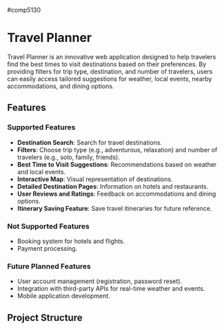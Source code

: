 #comp5130
# Travel Planner

Travel Planner is an innovative web application designed to help travelers find the best times to visit destinations based on their preferences. By providing filters for trip type, destination, and number of travelers, users can easily access tailored suggestions for weather, local events, nearby accommodations, and dining options.

## Features

### Supported Features
- **Destination Search**: Search for travel destinations.
- **Filters**: Choose trip type (e.g., adventurous, relaxation) and number of travelers (e.g., solo, family, friends).
- **Best Time to Visit Suggestions**: Recommendations based on weather and local events.
- **Interactive Map**: Visual representation of destinations.
- **Detailed Destination Pages**: Information on hotels and restaurants.
- **User Reviews and Ratings**: Feedback on accommodations and dining options.
- **Itinerary Saving Feature**: Save travel itineraries for future reference.

### Not Supported Features
- Booking system for hotels and flights.
- Payment processing.

### Future Planned Features
- User account management (registration, password reset).
- Integration with third-party APIs for real-time weather and events.
- Mobile application development.

## Project Structure

